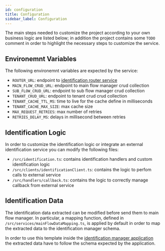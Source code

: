 ```yaml
---
id: configuration
title: Configuration
sidebar_label: Configuration
---
```

The main steps needed to customize the project according to your own business logic are listed below; in addition the project contains some `TODO` comment in order to highlight the necessary steps to customize the service. 

## Environemnt Variables
The following environemnt variables are expected by the service: 
- `ROUTER_URL`: endpoint to [identification router service]()
- `MAIN_FLOW_CRUD_URL`: endpoint to main flow manager crud collection
- `SUB_FLOW_CRUD_URL`: endpoint to sub flow manager crud collection
- `TENANT_CRUD_URL`: endpoint to tenant crud crud collection
- `TENANT_CACHE_TTL_MS`: time to live for the cache define in milliseconds
- `TENANT_CACHE_MAX_SIZE`: max cache size
- `MAX_REQUEST_RETRIES`: max number of retries
- `RETRIES_DELAY_MS`: delays in millisecond between retries

## Identification Logic
In order to customize the identification logic or integrate an external identification service you can modify the following files: 
- `/src/identification.ts`: contains identification handlers and custom identification logic
- `/src/clients/identificationClient.ts`: contains the logic to perfom calls to external service
- `/src/handlers/callback.ts`: contains the logic to correctly manage callback from external service

## Identification Data
The identification data extracted can be modified before send them to main flow manager. 
In particular, a mapping function, defined in `/src/services/mainFlowDataMapping.ts`,  is applied by default in order to map the extracted data to the identification manager schema. 

In order to use this template inside the [identification manager application](../../runtime_suite/identification-manager/overview) the extracted data have to follow the schema expected by the application.
